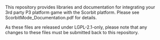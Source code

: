 This repository provides libraries and documentation for integrating your 3rd party P3 platform game
with the Scorbit platform.  Please see ScorbitMode_Documentation.pdf for details.

As these files are released under LGPL-2.1-only, please note that any changes to these files must be submitted back to this repository.
